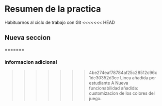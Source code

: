 # Resumen de la practica
Habituarnos al ciclo de trabajo con Git
<<<<<<< HEAD
## Nueva seccion
=======
### informacion adicional
>>>>>>> 4be274eaf78784af25c28512c96c1dc30352d3ec
Linea añadida por estudiante A
Nueva funcionabilidad añadida: customizacion de los colores del juego.
